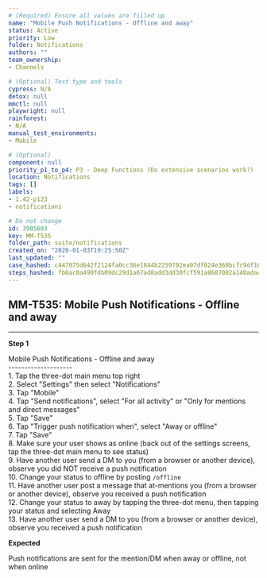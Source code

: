```yaml
---
# (Required) Ensure all values are filled up
name: "Mobile Push Notifications - Offline and away"
status: Active
priority: Low
folder: Notifications
authors: ""
team_ownership: 
- Channels

# (Optional) Test type and tools
cypress: N/A
detox: null
mmctl: null
playwright: null
rainforest: 
- N/A
manual_test_environments: 
- Mobile

# (Optional)
component: null
priority_p1_to_p4: P3 - Deep Functions (Do extensive scenarios work?)
location: Notifications
tags: []
labels: 
- 1.42-p123
- notifications

# Do not change
id: 3905603
key: MM-T535
folder_path: suite/notifications
created_on: "2020-01-03T19:25:50Z"
last_updated: ""
case_hashed: c447075d642f2124fa0cc36e1844b2259792ea97df024e360bcfc9df10c71bc647b0cc9c2151afef4766f796996134a2
steps_hashed: fb6ac0a490fdb09dc29d1a67ad8add3dd30fcf591a8687082a140adac77e28f0a8340bf54a027eeaf02b8f00ad6d5b7c
---
```


## MM-T535: Mobile Push Notifications - Offline and away

---

**Step 1**

Mobile Push Notifications - Offline and away\
\--------------------\
1\. Tap the three-dot main menu top right\
2\. Select "Settings" then select "Notifications"\
3\. Tap "Mobile"\
4\. Tap "Send notifications", select "For all activity" or "Only for mentions and direct messages"\
5\. Tap "Save"\
6\. Tap "Trigger push notification when", select "Away or offline"\
7\. Tap "Save"\
8\. Make sure your user shows as online (back out of the settings screens, tap the three-dot main menu to see status)\
9\. Have another user send a DM to you (from a browser or another device), observe you did NOT receive a push notification\
10\. Change your status to offline by posting `/offline`\
11\. Have another user post a message that at-mentions you (from a browser or another device), observe you received a push notification\
12\. Change your status to away by tapping the three-dot menu, then tapping your status and selecting Away\
13\. Have another user send a DM to you (from a browser or another device), observe you received a push notification

**Expected**

Push notifications are sent for the mention/DM when away or offline, not when online
